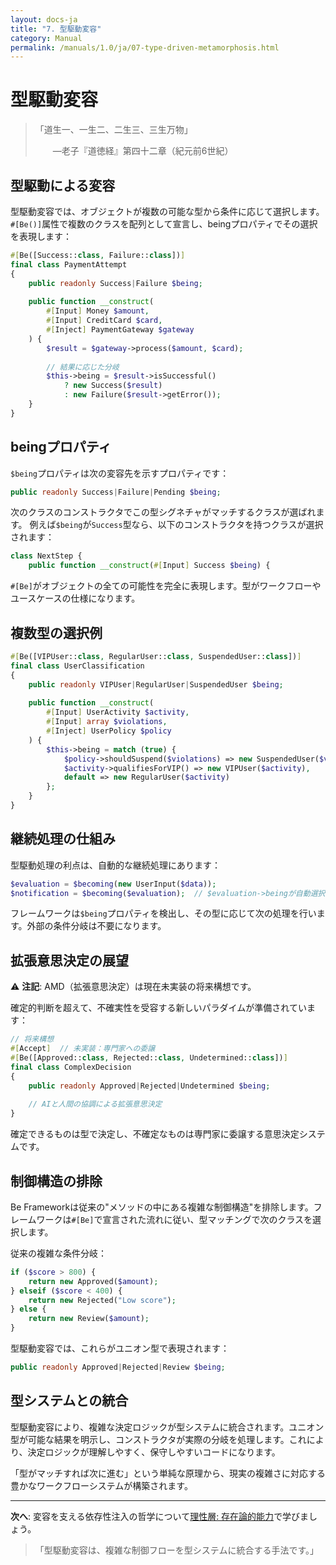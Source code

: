 ```yaml
---
layout: docs-ja
title: "7. 型駆動変容"
category: Manual
permalink: /manuals/1.0/ja/07-type-driven-metamorphosis.html
---
```


# 型駆動変容

> 「道生一、一生二、二生三、三生万物」
>
> 　　—老子『道徳経』第四十二章（紀元前6世紀）

## 型駆動による変容

型駆動変容では、オブジェクトが複数の可能な型から条件に応じて選択します。`#[Be()]`属性で複数のクラスを配列として宣言し、beingプロパティでその選択を表現します：

```php
#[Be([Success::class, Failure::class])]
final class PaymentAttempt
{
    public readonly Success|Failure $being;
    
    public function __construct(
        #[Input] Money $amount,
        #[Input] CreditCard $card,
        #[Inject] PaymentGateway $gateway
    ) {
        $result = $gateway->process($amount, $card);
        
        // 結果に応じた分岐
        $this->being = $result->isSuccessful() 
            ? new Success($result)
            : new Failure($result->getError());
    }
}
```

## beingプロパティ

`$being`プロパティは次の変容先を示すプロパティです：

```php
public readonly Success|Failure|Pending $being;
```

次のクラスのコンストラクタでこの型シグネチャがマッチするクラスが選ばれます。
例えば`$being`が`Success`型なら、以下のコンストラクタを持つクラスが選択されます：

```php
class NextStep {
    public function __construct(#[Input] Success $being) {
```

`#[Be]`がオブジェクトの全ての可能性を完全に表現します。型がワークフローやユースケースの仕様になります。

## 複数型の選択例

```php
#[Be([VIPUser::class, RegularUser::class, SuspendedUser::class])]
final class UserClassification
{
    public readonly VIPUser|RegularUser|SuspendedUser $being;
    
    public function __construct(
        #[Input] UserActivity $activity,
        #[Input] array $violations,
        #[Inject] UserPolicy $policy
    ) {
        $this->being = match (true) {
            $policy->shouldSuspend($violations) => new SuspendedUser($violations),
            $activity->qualifiesForVIP() => new VIPUser($activity),
            default => new RegularUser($activity)
        };
    }
}
```

## 継続処理の仕組み

型駆動処理の利点は、自動的な継続処理にあります：

```php
$evaluation = $becoming(new UserInput($data));
$notification = $becoming($evaluation);  // $evaluation->beingが自動選択される
```

フレームワークは`$being`プロパティを検出し、その型に応じて次の処理を行います。外部の条件分岐は不要になります。

## 拡張意思決定の展望

⚠️ **注記**: AMD（拡張意思決定）は現在未実装の将来構想です。

確定的判断を超えて、不確実性を受容する新しいパラダイムが準備されています：

```php
// 将来構想
#[Accept]  // 未実装：専門家への委譲
#[Be([Approved::class, Rejected::class, Undetermined::class])]
final class ComplexDecision
{
    public readonly Approved|Rejected|Undetermined $being;
    
    // AIと人間の協調による拡張意思決定
}
```

確定できるものは型で決定し、不確定なものは専門家に委譲する意思決定システムです。

## 制御構造の排除

Be Frameworkは従来の"メソッドの中にある複雑な制御構造"を排除します。フレームワークは`#[Be]`で宣言された流れに従い、型マッチングで次のクラスを選択します。

従来の複雑な条件分岐：

```php
if ($score > 800) {
    return new Approved($amount);
} elseif ($score < 400) {
    return new Rejected("Low score");
} else {
    return new Review($amount);
}
```

型駆動変容では、これらがユニオン型で表現されます：

```php
public readonly Approved|Rejected|Review $being;
```

## 型システムとの統合

型駆動変容により、複雑な決定ロジックが型システムに統合されます。ユニオン型が可能な結果を明示し、コンストラクタが実際の分岐を処理します。これにより、決定ロジックが理解しやすく、保守しやすいコードになります。

「型がマッチすれば次に進む」という単純な原理から、現実の複雑さに対応する豊かなワークフローシステムが構築されます。

---

**次へ**: 変容を支える依存性注入の哲学について[理性層: 存在論的能力](08-reason-layer.html)で学びましょう。

> 「型駆動変容は、複雑な制御フローを型システムに統合する手法です。」
